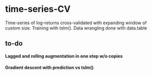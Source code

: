 # time-series-CV
Time-series of log-returns cross-validated  with expanding window of custom size. Training with tslm().
Data wrangling done with data.table

## to-do
#### Lagged and rolling augmentation in one step w/o copies
#### Gradient descent with prediction vs tslm()
   
